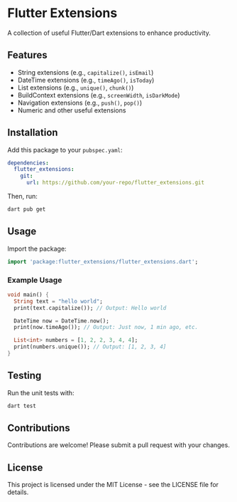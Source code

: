# Flutter Extensions

A collection of useful Flutter/Dart extensions to enhance productivity.

## Features

- String extensions (e.g., `capitalize()`, `isEmail`)
- DateTime extensions (e.g., `timeAgo()`, `isToday`)
- List extensions (e.g., `unique()`, `chunk()`)
- BuildContext extensions (e.g., `screenWidth`, `isDarkMode`)
- Navigation extensions (e.g., `push()`, `pop()`)
- Numeric and other useful extensions

## Installation

Add this package to your `pubspec.yaml`:

```yaml
dependencies:
  flutter_extensions:
    git:
      url: https://github.com/your-repo/flutter_extensions.git
```

Then, run:

```sh
dart pub get
```

## Usage

Import the package:

```dart
import 'package:flutter_extensions/flutter_extensions.dart';
```

### Example Usage

```dart
void main() {
  String text = "hello world";
  print(text.capitalize()); // Output: Hello world

  DateTime now = DateTime.now();
  print(now.timeAgo()); // Output: Just now, 1 min ago, etc.

  List<int> numbers = [1, 2, 2, 3, 4, 4];
  print(numbers.unique()); // Output: [1, 2, 3, 4]
}
```

## Testing

Run the unit tests with:

```sh
dart test
```

## Contributions

Contributions are welcome! Please submit a pull request with your changes.

## License

This project is licensed under the MIT License - see the LICENSE file for details.

